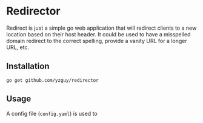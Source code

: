 # Redirector

Redirect is just a simple go web application that will redirect clients to a new location based on their host header. It could be used to have a misspelled domain redirect to the correct spelling, provide a vanity URL for a longer URL, etc.

## Installation

```
go get github.com/yzguy/redirector
```

## Usage

A config file (`config.yaml`) is used to 
